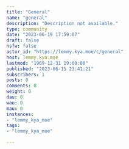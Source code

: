 ```yaml
---
title: "General" 
name: "general"
description: "Description not available."
type: community
date: "2023-06-19 17:59:07"
draft: false
nsfw: false
actor_id: "https://lemmy.kya.moe/c/general"
host: lemmy.kya.moe
lastmod: "1969-12-31 19:00:00"
published: "2023-06-15 23:41:21"
subscribers: 1
posts: 0
comments: 0
weight: 0
dau: 0
wau: 0
mau: 0
instances:
- "lemmy_kya_moe"
tags: 
- "lemmy_kya_moe"

---
```

